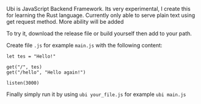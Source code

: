 Ubi is JavaScript Backend Framework. Its very experimental, I create this for learning the Rust language. Currently only able to serve plain text using get request method. More ability will be added

To try it, download the release file or build yourself then add to your path.

Create file `.js` for example `main.js` with the following content:

```
let tes = "Hello!"

get("/", tes)
get("/hello", "Hello again!")

listen(3000)
```

Finally simply run it by using `ubi your_file.js` for example `ubi main.js`
